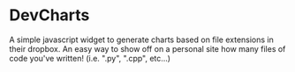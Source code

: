 DevCharts
=========

A simple javascript widget to generate charts based on file extensions in their dropbox. An easy way to show off on a personal site how many files of code you've written! (i.e. ".py", ".cpp", etc...)

